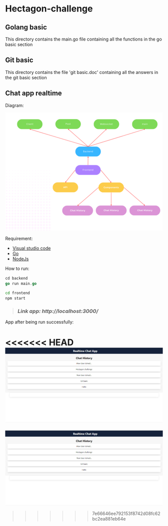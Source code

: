# Hectagon-challenge


## Golang basic
This directory contains the main.go file containing all the functions in the go basic section

## Git basic
This directory contains the file 'git basic.doc' containing all the answers in the git basic section


## Chat app realtime

Diagram:

![alt](images/Diagram.png)

Requirement:
* [Visual studio code](https://code.visualstudio.com/download)
* [Go](https://go.dev/)
* [NodeJs](https://nodejs.org/en/)

How to run: 

```go
cd backend
go run main.go
```

```cmd
cd frontend
npm start
```

> ### *Link app: http://localhost:3000/*

App after being run successfully:

<<<<<<< HEAD
![alt](images/app.png)
=======
![alt](images/app.png)
>>>>>>> 7e66646ee792153f8742d08fc62bc2ea881eb64e
